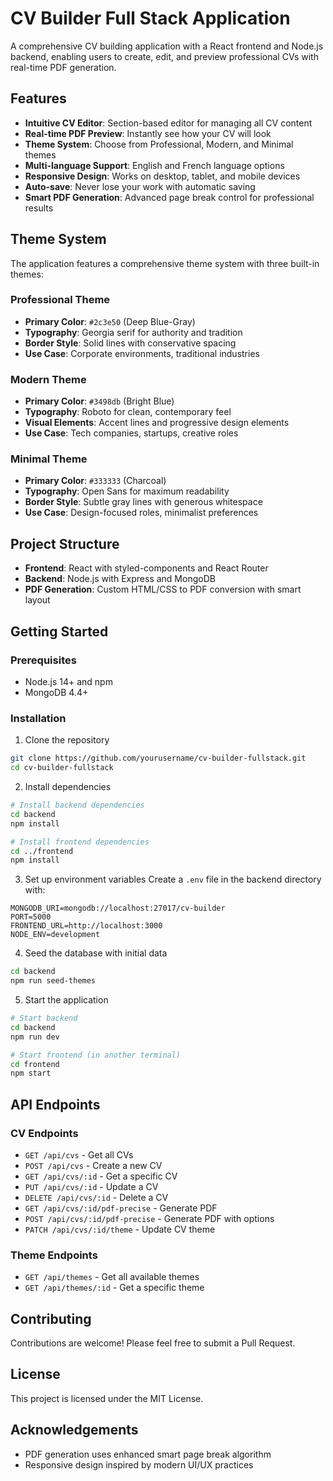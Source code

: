 # CV Builder Full Stack Application

A comprehensive CV building application with a React frontend and Node.js backend, enabling users to create, edit, and preview professional CVs with real-time PDF generation.

## Features

- **Intuitive CV Editor**: Section-based editor for managing all CV content
- **Real-time PDF Preview**: Instantly see how your CV will look
- **Theme System**: Choose from Professional, Modern, and Minimal themes
- **Multi-language Support**: English and French language options
- **Responsive Design**: Works on desktop, tablet, and mobile devices
- **Auto-save**: Never lose your work with automatic saving
- **Smart PDF Generation**: Advanced page break control for professional results

## Theme System

The application features a comprehensive theme system with three built-in themes:

### Professional Theme
- **Primary Color**: `#2c3e50` (Deep Blue-Gray)
- **Typography**: Georgia serif for authority and tradition
- **Border Style**: Solid lines with conservative spacing
- **Use Case**: Corporate environments, traditional industries

### Modern Theme
- **Primary Color**: `#3498db` (Bright Blue)
- **Typography**: Roboto for clean, contemporary feel
- **Visual Elements**: Accent lines and progressive design elements
- **Use Case**: Tech companies, startups, creative roles

### Minimal Theme
- **Primary Color**: `#333333` (Charcoal)
- **Typography**: Open Sans for maximum readability
- **Border Style**: Subtle gray lines with generous whitespace
- **Use Case**: Design-focused roles, minimalist preferences

## Project Structure

- **Frontend**: React with styled-components and React Router
- **Backend**: Node.js with Express and MongoDB
- **PDF Generation**: Custom HTML/CSS to PDF conversion with smart layout

## Getting Started

### Prerequisites
- Node.js 14+ and npm
- MongoDB 4.4+

### Installation

1. Clone the repository
```bash
git clone https://github.com/yourusername/cv-builder-fullstack.git
cd cv-builder-fullstack
```

2. Install dependencies
```bash
# Install backend dependencies
cd backend
npm install

# Install frontend dependencies
cd ../frontend
npm install
```

3. Set up environment variables
Create a `.env` file in the backend directory with:
```
MONGODB_URI=mongodb://localhost:27017/cv-builder
PORT=5000
FRONTEND_URL=http://localhost:3000
NODE_ENV=development
```

4. Seed the database with initial data
```bash
cd backend
npm run seed-themes
```

5. Start the application
```bash
# Start backend
cd backend
npm run dev

# Start frontend (in another terminal)
cd frontend
npm start
```

## API Endpoints

### CV Endpoints
- `GET /api/cvs` - Get all CVs
- `POST /api/cvs` - Create a new CV
- `GET /api/cvs/:id` - Get a specific CV
- `PUT /api/cvs/:id` - Update a CV
- `DELETE /api/cvs/:id` - Delete a CV
- `GET /api/cvs/:id/pdf-precise` - Generate PDF
- `POST /api/cvs/:id/pdf-precise` - Generate PDF with options
- `PATCH /api/cvs/:id/theme` - Update CV theme

### Theme Endpoints
- `GET /api/themes` - Get all available themes
- `GET /api/themes/:id` - Get a specific theme

## Contributing

Contributions are welcome! Please feel free to submit a Pull Request.

## License

This project is licensed under the MIT License.

## Acknowledgements

- PDF generation uses enhanced smart page break algorithm
- Responsive design inspired by modern UI/UX practices